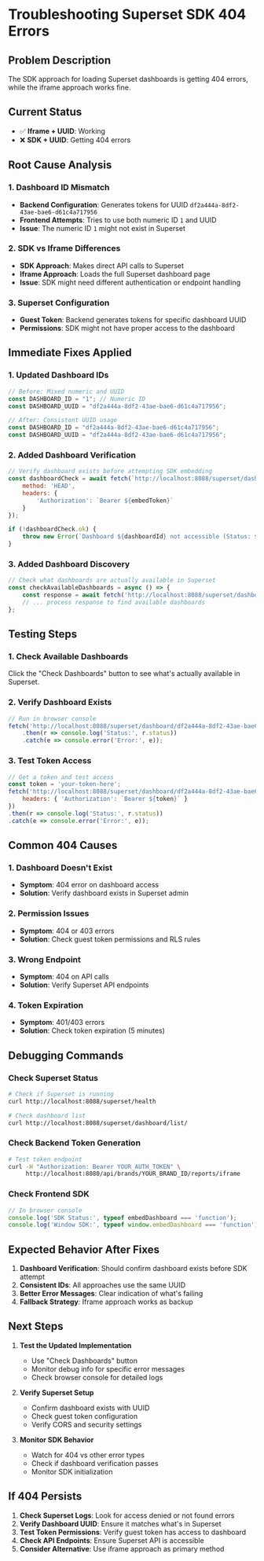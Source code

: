 # Troubleshooting Superset SDK 404 Errors

## Problem Description
The SDK approach for loading Superset dashboards is getting 404 errors, while the iframe approach works fine.

## Current Status
- ✅ **Iframe + UUID**: Working
- ❌ **SDK + UUID**: Getting 404 errors

## Root Cause Analysis

### 1. Dashboard ID Mismatch
- **Backend Configuration**: Generates tokens for UUID `df2a444a-8df2-43ae-bae6-d61c4a717956`
- **Frontend Attempts**: Tries to use both numeric ID `1` and UUID
- **Issue**: The numeric ID `1` might not exist in Superset

### 2. SDK vs Iframe Differences
- **SDK Approach**: Makes direct API calls to Superset
- **Iframe Approach**: Loads the full Superset dashboard page
- **Issue**: SDK might need different authentication or endpoint handling

### 3. Superset Configuration
- **Guest Token**: Backend generates tokens for specific dashboard UUID
- **Permissions**: SDK might not have proper access to the dashboard

## Immediate Fixes Applied

### 1. Updated Dashboard IDs
```javascript
// Before: Mixed numeric and UUID
const DASHBOARD_ID = "1"; // Numeric ID
const DASHBOARD_UUID = "df2a444a-8df2-43ae-bae6-d61c4a717956";

// After: Consistent UUID usage
const DASHBOARD_ID = "df2a444a-8df2-43ae-bae6-d61c4a717956";
const DASHBOARD_UUID = "df2a444a-8df2-43ae-bae6-d61c4a717956";
```

### 2. Added Dashboard Verification
```javascript
// Verify dashboard exists before attempting SDK embedding
const dashboardCheck = await fetch(`http://localhost:8088/superset/dashboard/${dashboardId}/`, {
    method: 'HEAD',
    headers: {
        'Authorization': `Bearer ${embedToken}`
    }
});

if (!dashboardCheck.ok) {
    throw new Error(`Dashboard ${dashboardId} not accessible (Status: ${dashboardCheck.status})`);
}
```

### 3. Added Dashboard Discovery
```javascript
// Check what dashboards are actually available in Superset
const checkAvailableDashboards = async () => {
    const response = await fetch('http://localhost:8088/superset/dashboard/list/');
    // ... process response to find available dashboards
};
```

## Testing Steps

### 1. Check Available Dashboards
Click the "Check Dashboards" button to see what's actually available in Superset.

### 2. Verify Dashboard Exists
```javascript
// Run in browser console
fetch('http://localhost:8088/superset/dashboard/df2a444a-8df2-43ae-bae6-d61c4a717956/')
    .then(r => console.log('Status:', r.status))
    .catch(e => console.error('Error:', e));
```

### 3. Test Token Access
```javascript
// Get a token and test access
const token = 'your-token-here';
fetch('http://localhost:8088/superset/dashboard/df2a444a-8df2-43ae-bae6-d61c4a717956/', {
    headers: { 'Authorization': `Bearer ${token}` }
})
.then(r => console.log('Status:', r.status))
.catch(e => console.error('Error:', e));
```

## Common 404 Causes

### 1. Dashboard Doesn't Exist
- **Symptom**: 404 error on dashboard access
- **Solution**: Verify dashboard exists in Superset admin

### 2. Permission Issues
- **Symptom**: 404 or 403 errors
- **Solution**: Check guest token permissions and RLS rules

### 3. Wrong Endpoint
- **Symptom**: 404 on API calls
- **Solution**: Verify Superset API endpoints

### 4. Token Expiration
- **Symptom**: 401/403 errors
- **Solution**: Check token expiration (5 minutes)

## Debugging Commands

### Check Superset Status
```bash
# Check if Superset is running
curl http://localhost:8088/superset/health

# Check dashboard list
curl http://localhost:8088/superset/dashboard/list/
```

### Check Backend Token Generation
```bash
# Test token endpoint
curl -H "Authorization: Bearer YOUR_AUTH_TOKEN" \
     http://localhost:8080/api/brands/YOUR_BRAND_ID/reports/iframe
```

### Check Frontend SDK
```javascript
// In browser console
console.log('SDK Status:', typeof embedDashboard === 'function');
console.log('Window SDK:', typeof window.embedDashboard === 'function');
```

## Expected Behavior After Fixes

1. **Dashboard Verification**: Should confirm dashboard exists before SDK attempt
2. **Consistent IDs**: All approaches use the same UUID
3. **Better Error Messages**: Clear indication of what's failing
4. **Fallback Strategy**: Iframe approach works as backup

## Next Steps

1. **Test the Updated Implementation**
   - Use "Check Dashboards" button
   - Monitor debug info for specific error messages
   - Check browser console for detailed logs

2. **Verify Superset Setup**
   - Confirm dashboard exists with UUID
   - Check guest token configuration
   - Verify CORS and security settings

3. **Monitor SDK Behavior**
   - Watch for 404 vs other error types
   - Check if dashboard verification passes
   - Monitor SDK initialization

## If 404 Persists

1. **Check Superset Logs**: Look for access denied or not found errors
2. **Verify Dashboard UUID**: Ensure it matches what's in Superset
3. **Test Token Permissions**: Verify guest token has access to dashboard
4. **Check API Endpoints**: Ensure Superset API is accessible
5. **Consider Alternative**: Use iframe approach as primary method
